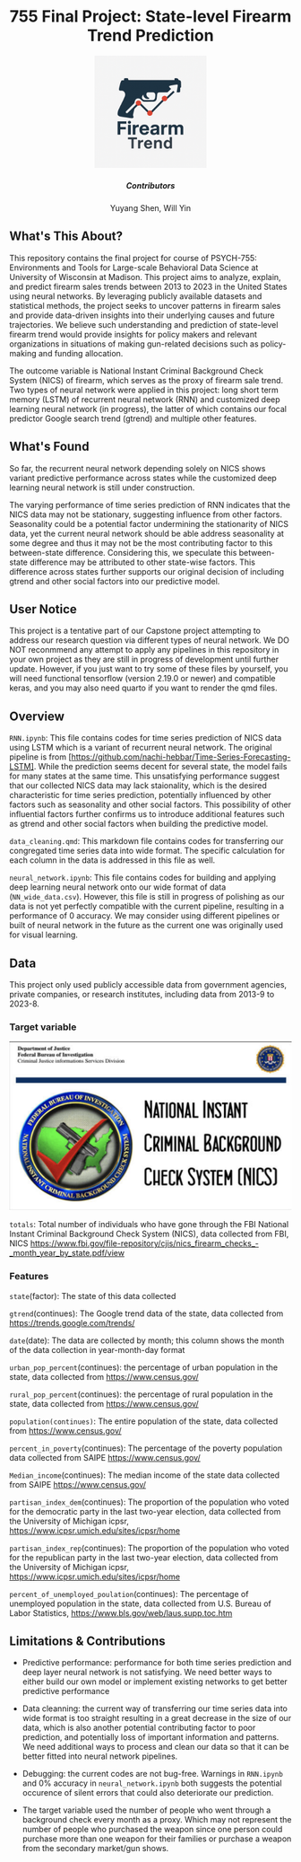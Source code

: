 <h1 align="center">755 Final Project: State-level Firearm Trend Prediction</h1>
<div align="center">   
    <img src="Image/FirearmTrendLogo.png" alt="Logo" width="200" height="200">
    <h5> Contributors </h5>
    <p> Yuyang Shen, Will Yin</p>
</div>

## What's This About?

This repository contains the final project for course of PSYCH-755: Environments and Tools for Large-scale Behavioral Data Science at University of Wisconsin at Madison. This project aims to analyze, explain, and predict firearm sales trends between 2013 to 2023 in the United States using neural networks. By leveraging publicly available datasets and statistical methods, the project seeks to uncover patterns in firearm sales and provide data-driven insights into their underlying causes and future trajectories. We believe such understanding and prediction of state-level firearm trend would provide insights for policy makers and relevant organizations in situations of making gun-related decisions such as policy-making and funding allocation. 

The outcome variable is National Instant Criminal Background Check System (NICS) of firearm, which serves as the proxy of firearm sale trend. Two types of neural network were applied in this project: long short term memory (LSTM) of recurrent neural network (RNN) and customized deep learning neural network (in progress), the latter of which contains our focal predictor Google search trend (gtrend) and multiple other features.

## What's Found

So far, the recurrent neural network depending solely on NICS shows variant predictive performance across states while the customized deep learning neural network is still under construction. 

The varying performance of time series prediction of RNN indicates that the NICS data may not be stationary, suggesting influence from other factors. Seasonality could be a potential factor undermining the stationarity of NICS data, yet the current neural network should be able address seasonality at some degree and thus it may not be the most contributing factor to this between-state difference. Considering this, we speculate this between-state difference may be attributed to other state-wise factors. This difference across states further supports our original decision of including gtrend and other social factors into our predictive model. 

## User Notice

This project is a tentative part of our Capstone project attempting to address our research question via different types of neural network. We DO NOT reconmmend any attempt to apply any pipelines in this repository in your own project as they are still in progress of development until further update. However, if you just want to try some of these files by yourself, you will need functional tensorflow (version 2.19.0 or newer) and compatible keras, and you may also need quarto if you want to render the qmd files. 

## Overview

`RNN.ipynb`: This file contains codes for time series prediction of NICS data using LSTM which is a variant of recurrent neural network. The original pipeline is from [https://github.com/nachi-hebbar/Time-Series-Forecasting-LSTM]. While the prediction seems decent for several state, the model fails for many states at the same time. This unsatisfying performance suggest that our collected NICS data may lack staionality, which is the desired characteristic for time series prediction, potentially influenced by other factors such as seasonality and other social factors. This possibility of other influential factors further confirms us to introduce additional features such as gtrend and other social factors when building the predictive model.

`data_cleaning.qmd`:
This markdown file contains codes for transferring our congregated time series data into wide format. The specific calculation for each column in the data is addressed in this file as well. 

`neural_network.ipynb`:
This file contains codes for building and applying deep learning neural network onto our wide format of data (`NN_wide_data.csv`). However, this file is still in progress of polishing as our data is not yet perfectly compatible with the current pipeline, resulting in a performance of 0 accuracy. We may consider using different pipelines or built of neural network in the future as the current one was originally used for visual learning.

## Data
This project only used publicly accessible data from government agencies, private companies, or research institutes,  including data from 2013-9 to 2023-8.
### Target variable

<img src="Image/NICS-Logo_190104_102706.png" width="600" height="300">

`totals`: Total number of individuals who have gone through the FBI National Instant Criminal Background Check System (NICS), data collected from FBI, NICS
https://www.fbi.gov/file-repository/cjis/nics_firearm_checks_-_month_year_by_state.pdf/view

### Features
`state`(factor): The state of this data collected

`gtrend`(continues): The Google trend data of the state, data collected from https://trends.google.com/trends/

`date`(date): The data are collected by month; this column shows the month of the data collection in year-month-day format

`urban_pop_percent`(continues): the percentage of urban population in the state, data collected from https://www.census.gov/

`rural_pop_percent`(continues): the percentage of rural population in the state, data collected from https://www.census.gov/

`population(continues)`: The entire population of the state, data collected from https://www.census.gov/

`percent_in_poverty`(continues): The percentage of the poverty population data collected from SAIPE https://www.census.gov/

`Median_income`(continues): The median income of the state data collected from SAIPE https://www.census.gov/

`partisan_index_dem`(continues): The proportion of the population who voted for the democratic party in the last two-year election, data collected from the University of Michigan icpsr, https://www.icpsr.umich.edu/sites/icpsr/home

`partisan_index_rep`(continues): The proportion of the population who voted for the republican party in the last two-year election, data collected from the University of Michigan icpsr, https://www.icpsr.umich.edu/sites/icpsr/home

`percent_of_unemployed_poulation`(continues): The percentage of unemployed population in the state, data collected from U.S. Bureau of Labor Statistics, https://www.bls.gov/web/laus.supp.toc.htm


## Limitations & Contributions

* Predictive performance: performance for both time series prediction and deep layer neural network is not satisfying. We need better ways to either build our own model or implement existing networks to get better predictive performance
<be>

* Data cleanning: the current way of transferring our time series data into wide format is too straight resulting in a great decrease in the size of our data, which is also another potential contributing factor to poor prediction, and potentially loss of important information and patterns. We need additional ways to process and clean our data so that it can be better fitted into neural network pipelines.
<be>

* Debugging: the current codes are not bug-free. Warnings in `RNN.ipynb` and 0% accuracy in `neural_network.ipynb` both suggests the potential occurence of silent errors that could also deteriorate our prediction. 
<be>

* The target variable used the number of people who went through a background check every month as a proxy. Which may not represent the number of people who purchased the weapon since one person could purchase more than one weapon for their families or purchase a weapon from the secondary market/gun shows.






